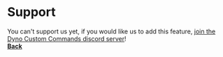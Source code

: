 # Support
You can't support us yet, if you would like us to add this feature, [join the Dyno Custom Commands discord server](https://discord.gg/F966P5r)!<br />
**[Back](https://dynocc.tk/)**

